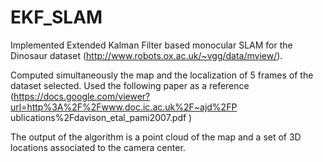 # EKF_SLAM

Implemented Extended Kalman Filter based monocular SLAM for the Dinosaur 
dataset (http://www.robots.ox.ac.uk/~vgg/data/mview/).

Computed simultaneously the map and the localization of 5 
frames of the dataset selected. Used the following paper as a reference 
(https://docs.google.com/viewer?url=http%3A%2F%2Fwww.doc.ic.ac.uk%2F~ajd%2FP
ublications%2Fdavison_etal_pami2007.pdf ) 

The output of the algorithm is a point cloud of the map and a set of 3D locations 
associated to the camera center. 

